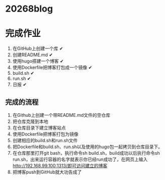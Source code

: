 # 20268blog

# 完成作业 
  1. 在GitHub上创建一个库 ✔
  2. 创建README.md ✔
  3. 使用hugo搭建一个博客 ✔
  4. 使用Dockerfile把博客打包成一个镜像 ✔
  5. build.sh ✔
  6. run.sh ✔
  7. 日报 ✔
  
## 完成的流程
  1. 在Github上创建一个带README.md文件的空仓库
  2. 把仓库克隆到本地
  3. 在仓库目录下建立博客站点
  4. 使用Dockerfile把博客打包为镜像
  5. 创建相应的build.sh和run.sh文件
  6. 把Dockerfile和build.sh、run.sh以及使用的hugo包一起拷贝到仓库目录下。
  7. 在仓库那里打开git bash，执行命令sh build.sh，build成功以后执行命令sh run.sh，出来运行容器的名字就表示你已经run成功了，在网页上输入   http://192.168.99.100:1313/即可访问建立的博客
  8. 把博客push到GitHub就大功告成了  
